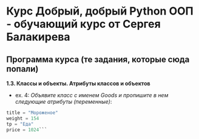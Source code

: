 # Курс __Добрый, добрый Python ООП - обучающий курс от Сергея Балакирева__

## Программа курса (те задания, которые сюда попали)

__1.3. Классы и объекты. Атрибуты классов и объектов__

- ex. 4: _Объявите класс с именем Goods и пропишите в нем следующие атрибуты (переменные)_:
```python  
title = "Мороженое"
weight = 154
tp = "Еда"
price = 1024```

